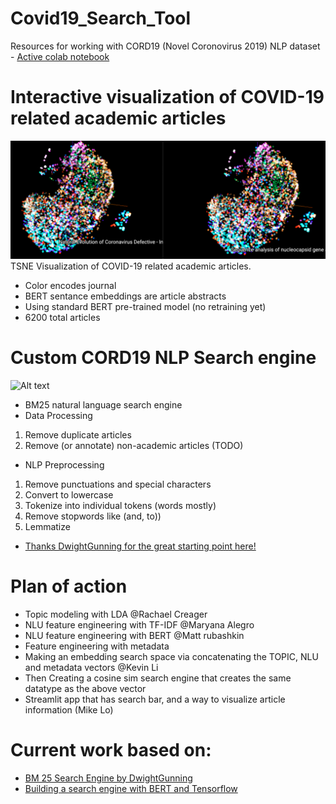 # Covid19_Search_Tool
Resources for working with CORD19 (Novel Coronovirus 2019) NLP dataset - [Active colab notebook](https://colab.research.google.com/drive/1aFxUJgP1GeMqqw3bUDQIzoYIaYHWKCAr)

# Interactive visualization of COVID-19 related academic articles
![Alt text](img/CORD19_Bert_Embeddings_6000_articles_in_top_journals.png?raw=true "CORD19_Bert_Embeddings_6000_articles_in_top_journals.png")
TSNE Visualization of COVID-19 related academic articles.
- Color encodes journal
- BERT sentance embeddings are article abstracts
- Using standard BERT pre-trained model (no retraining yet)
- 6200 total articles

# Custom CORD19 NLP Search engine
![Alt text](img/CORD19_nlp_search_engine?raw=true "CORD19_nlp_search_engine")
- BM25 natural language search engine
- Data Processing
1.   Remove duplicate articles
2.   Remove (or annotate) non-academic articles (TODO)
- NLP Preprocessing
1.   Remove punctuations and special characters
2.   Convert to lowercase
3.   Tokenize into individual tokens (words mostly)
4.   Remove stopwords like (and, to))
5.   Lemmatize
- [Thanks DwightGunning for the great starting point here!](https://colab.research.google.com/drive/1aFxUJgP1GeMqqw3bUDQIzoYIaYHWKCAr)

# Plan of action
- Topic modeling with LDA @Rachael Creager 
- NLU feature engineering with TF-IDF @Maryana Alegro 
- NLU feature engineering with BERT @Matt rubashkin
- Feature engineering with metadata
- Making an embedding search space via concatenating the TOPIC, NLU and metadata vectors @Kevin Li
- Then Creating a cosine sim search engine that creates the same datatype as the above vector
- Streamlit app that has search bar, and a way to visualize article information (Mike Lo)

# Current work based on:
- [BM 25 Search Engine by DwightGunning](https://colab.research.google.com/drive/1aFxUJgP1GeMqqw3bUDQIzoYIaYHWKCAr)
- [Building a search engine with BERT and Tensorflow](https://colab.research.google.com/drive/1ra7zPFnB2nWtoAc0U5bLp0rWuPWb6vu4)
